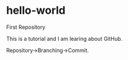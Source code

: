 # hello-world
First Repository

This is a tutorial and I am learing about GitHub.

Repository->Branching->Commit.

